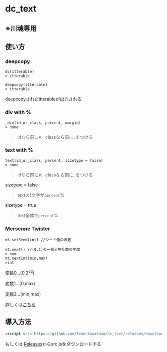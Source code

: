 # dc_text
## ※川魂専用

## 使い方
### deepcopy
```JS
dc(itterable)
> itterable
```
```JS
deepcopy(itterable)
> itterable
```
deepcopyされたitterableが出力される

### div with %
```JS
_div(id_or_class, percent, margin)
> none
```
> idなら前に`#`、classなら前に`.`をつける

### text with %
```JS
text(id_or_class, percent, sizetype = false)
> none
```
> idなら前に`#`、classなら前に`.`をつける

sizetype = false
> textの1文字が`percent`%

sizetype = true
> text全体で`percent`%


### Mersenne Twister
```JS
mt.setSeed(int) //シード値の設定

mt.next() //[0,1)の一様分布乱数の生成
> num
mt.nextInt(min,max)
>int
```
変数0...[0,2<sup>32</sup>)

変数1…[0,max)

変数2…[min,max)


詳しくは[こちら](https://magicant.github.io/sjavascript/mt.html#api-setSeed)

## 導入方法
```HTML
<script src='https://github.com/Team-kawatama/dc_text/releases/download/v1.2.0/src.js'></script>
```

もしくは
[Releases](https://github.com/Team-kawatama/dc_text/releases/tag/v1.2.0)からsrc.jsをダウンロードする
